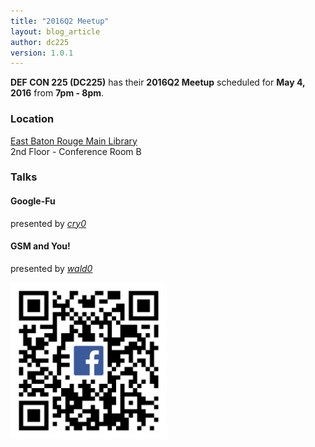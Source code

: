 ```yaml
---
title: "2016Q2 Meetup"
layout: blog_article
author: dc225
version: 1.0.1
---
```


<script type="application/ld+json">
{
  "@context" : "http://schema.org",
  "@type" : "Event",
  "name" : "2016Q2 Meetup",
  "startDate" : "2016-05-04",
  "location" : {
    "@type" : "Place",
    "name" : "East Baton Rouge Main Library",
    "address" : {
      "@type" : "PostalAddress",
      "addressLocality" : "Baton Rouge",
      "addressRegion" : "Louisiana"
    }
  },
  "description" : "DC225 has their 2016Q2 Meetup coming up",
  "url" : "http://defcon225.org/blog/2016/q2-meetup.html"
}
</script>

**DEF CON 225 (DC225)** has their **2016Q2 Meetup** scheduled for **May 4, 2016** from **7pm - 8pm**.

### Location
[East Baton Rouge Main Library](http://www.ebrpl.com/LocationsandHours/ebr.html)  
2nd Floor - Conference Room B

### Talks

#### Google-Fu
presented by [*cry0*](https://nolacon.com/speaker/cry0/)

#### GSM and You!
presented by [*wald0*](https://twitter.com/HoltZilla)

<a href="https://www.facebook.com/events/241701342851338/" target="_blank"><img src="/assets/blog/2016Q2.png" border="0" alt="Facebook Event" title="Facebook Event" width="250" width="250" /></a>